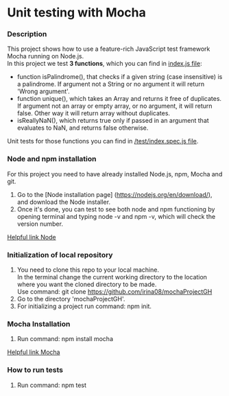# Unit testing with Mocha

### Description
This project shows how to use a feature-rich JavaScript test framework 
Mocha running on Node.js.  
In this project we test **3 functions**, which you can find in 
[index.js file](https://github.com/irina08/mochaProjectGH/blob/master/index.js):  
- function  isPalindrome(), that checks if a given string 
(case insensitive) is a palindrome. If argument not a String or no argument 
it will return 'Wrong argument'.
- function unique(), which takes an Array and returns it free of duplicates.
If argument not an array or empty array, or no argument, it will return false.
Other way it will return array without duplicates.  
-  isReallyNaN(), which returns true only if passed in an argument 
that evaluates to NaN, and returns false otherwise.  

Unit tests for those functions you can find in [/test/index.spec.js file](https://github.com/irina08/mochaProjectGH/blob/master/test/index.spec.js). 

### Node and npm installation
For this project you need to have already installed Node.js, npm, Mocha and git.  
1. Go to the [Node installation page] (https://nodejs.org/en/download/), and download the Node installer.  
2.  Once it's done, you can test to see both node and npm functioning by 
opening terminal and typing node -v and npm -v, which will check 
the version number.    

[Helpful link Node](https://www.taniarascia.com/how-to-install-and-use-node-js-and-npm-mac-and-windows/)

### Initialization of local repository
1.  You need to clone this repo to your local machine.  
In the terminal change the current working directory to the location where 
you want the cloned directory to be made.  
Use command: git clone https://github.com/irina08/mochaProjectGH
2. Go to the directory 'mochaProjectGH'.  
3. For initializing a project run command: npm init.  

### Mocha Installation 
1. Run command: npm install mocha  

[Helpful link Mocha](https://mochajs.org/)

### How to run tests  
1. Run command: npm test 
 


 
